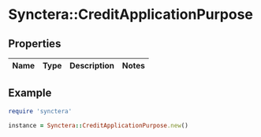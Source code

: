 # Synctera::CreditApplicationPurpose

## Properties

| Name | Type | Description | Notes |
| ---- | ---- | ----------- | ----- |

## Example

```ruby
require 'synctera'

instance = Synctera::CreditApplicationPurpose.new()
```

